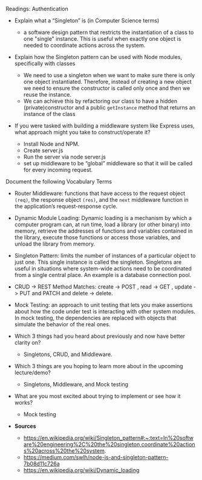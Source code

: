 Readings: Authentication

- Explain what a “Singleton” is (in Computer Science terms)
    - a software design pattern that restricts the instantiation of a class to one "single" instance. This is useful when exactly one object is needed to coordinate actions across the system.
- Explain how the Singleton pattern can be used with Node modules, specifically with classes

    - We need to use a singleton when we want to make sure there is only one object instantiated. Therefore, instead of creating a new object we need to ensure the constructor is called only once and then we reuse the instance.
    - We can achieve this by refactoring our class to have a hidden (private)constructor and a public ```getInstance``` method that returns an instance of the class

- If you were tasked with building a middleware system like Express uses, what approach might you take to construct/operate it?

    - Install Node and NPM.
    - Create server.js
    - Run the server via node server.js
    - set up middleware to be “global” middleware so that it will be called for every incoming request.

Document the following Vocabulary Terms

- Router Middleware: functions that have access to the request object ```(req)```, the response object ```(res)```, and the ```next``` middleware function in the application’s request-response cycle.
- Dynamic Module Loading: Dynamic loading is a mechanism by which a computer program can, at run time, load a library (or other binary) into memory, retrieve the addresses of functions and variables contained in the library, execute those functions or access those variables, and unload the library from memory.
- Singleton Pattern: limits the number of instances of a particular object to just one. This single instance is called the singleton. Singletons are useful in situations where system-wide actions need to be coordinated from a single central place. An example is a database connection pool.
- CRUD -> REST Method Matches: create -> POST , read -> GET , update -> PUT and PATCH and delete -> delete.
- Mock Testing: an approach to unit testing that lets you make assertions about how the code under test is interacting with other system modules. In mock testing, the dependencies are replaced with objects that simulate the behavior of the real ones.

- Which 3 things had you heard about previously and now have better clarity on?
    - Singletons, CRUD, and Middleware.
- Which 3 things are you hoping to learn more about in the upcoming lecture/demo?
    - Singletons, Middleware, and Mock testing
- What are you most excited about trying to implement or see how it works?
    - Mock testing

- **Sources**
    - https://en.wikipedia.org/wiki/Singleton_pattern#:~:text=In%20software%20engineering%2C%20the%20singleton,coordinate%20actions%20across%20the%20system. 
    - https://medium.com/swlh/node-js-and-singleton-pattern-7b08d11c726a 
    - https://en.wikipedia.org/wiki/Dynamic_loading 
    